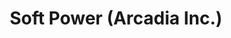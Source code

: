 ---
layout: projectPageNew
title: 'Soft Power (Arcadia Inc.)'
year: 2021
medium: digital simulation
paragraphs:
 - text: |
    Soft Power (Arcadia Inc.) is a work of speculative fiction which responds to the use of landscape photography as a carrier for brand ideologies, on the computer desktop and beyond. The piece proposes the synthetic landscape as a clean, context-free alternative to nature imagery, through a group of virtual beings which photograph scenic beauty in a real-time simulation.<br/><br/>
 - text: |
    <a href="/assets/images/arcadiainc/softpower.pdf" target="_blank">Read curatorial statement</a><br/><br/><br/>
 - text: |
    Soft Power (Arcadia Inc.) was part of <a href="https://www.springbreakartshow.com/" target="_blank">SPRING/BREAK Art Show</a> in New York, as a <a href="https://springbreakartfair.com/collections/lizzy-chiappini-2021" target="_blank">solo show</a> curated by <a href="https://www.lizzy-chiappini.com/" target="_blank">Lizzy Chiappini</a>. For the duration of SPRING/BREAK, all photographs taken by virtual beings within the simulation were uploaded to <a href="https://soft-power.online" target="_blank">https://soft-power.online.</a><br/><br/>
 - text: |
    A previous framing of the project involved a fictional company which claims to offer "context-free landscape photography for the 21st century user". You can learn more about Arcadia Inc. as a company by visiting <a href="http://arcadia-inc.org" target="_blank">http://arcadia-inc.org</a>, or by listening to my <a href="https://vimeo.com/549761951" target="_blank">thesis presentation</a>.<br/><br/>
 - text: |
    Exhibitions:<br/>
    <a href="https://infiniteobjects.com/products/mocan-arcadiainc"> Lumen Prize x Infinite Objects collection </a> <br/>
    <a href="https://currentsnewmedia.org/artist/cezar-mocan/" target="_blank">Currents New Media</a> (Santa Fe, 2022)<br/>
    Kampüste Dijital Sanat (Istanbul, 2022)<br/>
    <a href="https://interaccess.org/exhibition/sculpted-our-image-forged-our-minds">Sculpted in Our Image, Forged in Our Minds</a> (online, 2022), curated by Tristan Sauer in collaboration with Inter/Access Toronto<br/>
    SPRING/BREAK Art Show (New York, 2021), curated by Lizzy Chiappini<br/>
    <a href="https://www.lumenprize.com/2021-student-prize-shortlist/arcadia-inc" target="_blank">Lumen Prize Student Award</a> (2021)<br/><br/>
 - text: |
    Related Work: <br/>
    <a href="/whatdoesthedesktopwant">What Does the Desktop Want?</a>, a talk I gave at the 2021 Computer Mouse Conference<br/>
    <a href="/hig-metaphor">Human Interface Guidelines (Metaphor)</a>, a two-channel video<br/>
    <a href="/24hrslandscape">24 Hours Relaxing Landscape for Stress Relief</a>, a three channel video

images:
 - url: https://player.vimeo.com/video/634060678
   vimeo: true
   description: Ansel A.I., a virtual being working for Arcadia Inc., introduces the project.

 - url: https://player.vimeo.com/video/627567700
   vimeo: true
   description: Un-edited screen recording of the <i>softpower.exe</i> real-time simulation (video + sound). Time was sped up in this instance of running the simulation – one full day cycle happens in 1 hour.

 - url: /assets/images/arcadiainc/soft-power-still.png
   description: Still from the <i>softpower.exe</i> real-time simulation.

 - url: /assets/images/arcadiainc/simulation-stills.png
   description: Stills from the <i>softpower.exe</i> real-time simulation.

 - url: /assets/images/arcadiainc/spring-break-1.jpg
   description: SPRING/BREAK 2021 installation view; the show curator, Lizzy Chiappini, selected seven photographs taken by the virtual beings to print at high resolution on aluminum dibond, in conjunction with displaying the real-time simulation as a single-channel video of infinite duration. <small>(image by Lizzy Chiappini)</small>

 - url: /assets/images/arcadiainc/spring-break-2.png
   description: 32W,560S, UV Print on Aluminum Dibond, 20” x 15” (50.8 x 38.1cm)

 - url: /assets/images/arcadiainc/spring-break-3.png
   description: 1967W,9N, UV Print on Aluminum Dibond, 20” x 15” (50.8 x 38.1cm)

 - url: /assets/images/arcadiainc/soft-power-online-1.png
   description: Photograph taken by a virtual being, displayed on the soft-power.online website with metadata revealing environmental conditions within the simulation.

 - url: /assets/images/arcadiainc/soft-power-online-2.png
   description: Photograph taken by a virtual being, displayed on the soft-power.online website with metadata revealing environmental conditions within the simulation.
---